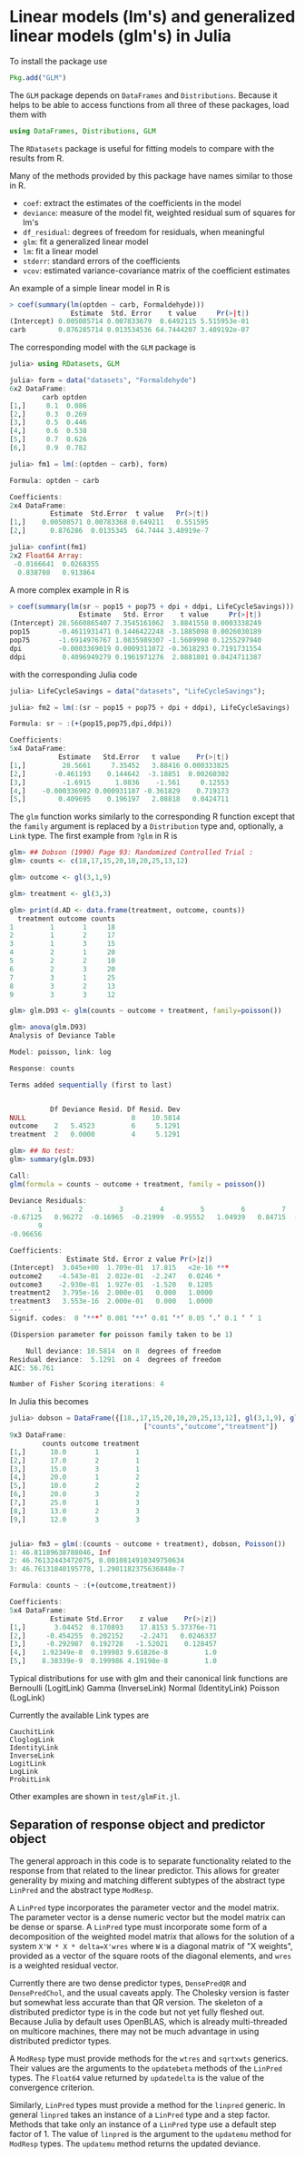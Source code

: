 # Linear models (lm's) and generalized linear models (glm's) in Julia

To install the package use
```julia
Pkg.add("GLM")
```

The `GLM` package depends on `DataFrames` and `Distributions`. Because
it helps to be able to access functions from all three of these
packages, load them with
```julia
using DataFrames, Distributions, GLM
```

The `RDatasets` package is useful for fitting models to compare with
the results from R.

Many of the methods provided by this package have names similar to those in R.
- `coef`: extract the estimates of the coefficients in the model
- `deviance`: measure of the model fit, weighted residual sum of squares for lm's
- `df_residual`: degrees of freedom for residuals, when meaningful
- `glm`: fit a generalized linear model
- `lm`: fit a linear model
- `stderr`: standard errors of the coefficients
- `vcov`: estimated variance-covariance matrix of the coefficient estimates


An example of a simple linear model in R is
```R
> coef(summary(lm(optden ~ carb, Formaldehyde)))
               Estimate  Std. Error    t value     Pr(>|t|)
(Intercept) 0.005085714 0.007833679  0.6492115 5.515953e-01
carb        0.876285714 0.013534536 64.7444207 3.409192e-07
```
The corresponding model with the `GLM` package is

```julia
julia> using RDatasets, GLM

julia> form = data("datasets", "Formaldehyde")
6x2 DataFrame:
        carb optden
[1,]     0.1  0.086
[2,]     0.3  0.269
[3,]     0.5  0.446
[4,]     0.6  0.538
[5,]     0.7  0.626
[6,]     0.9  0.782

julia> fm1 = lm(:(optden ~ carb), form)

Formula: optden ~ carb

Coefficients:
2x4 DataFrame:
          Estimate  Std.Error  t value   Pr(>|t|)
[1,]    0.00508571 0.00783368 0.649211   0.551595
[2,]      0.876286  0.0135345  64.7444 3.40919e-7

julia> confint(fm1)
2x2 Float64 Array:
 -0.0166641  0.0268355
  0.838708   0.913864 
```

A more complex example in R is
```R
> coef(summary(lm(sr ~ pop15 + pop75 + dpi + ddpi, LifeCycleSavings)))
                 Estimate   Std. Error    t value     Pr(>|t|)
(Intercept) 28.5660865407 7.3545161062  3.8841558 0.0003338249
pop15       -0.4611931471 0.1446422248 -3.1885098 0.0026030189
pop75       -1.6914976767 1.0835989307 -1.5609998 0.1255297940
dpi         -0.0003369019 0.0009311072 -0.3618293 0.7191731554
ddpi         0.4096949279 0.1961971276  2.0881801 0.0424711387
```
with the corresponding Julia code
```julia
julia> LifeCycleSavings = data("datasets", "LifeCycleSavings");

julia> fm2 = lm(:(sr ~ pop15 + pop75 + dpi + ddpi), LifeCycleSavings)

Formula: sr ~ :(+(pop15,pop75,dpi,ddpi))

Coefficients:
5x4 DataFrame:
            Estimate   Std.Error   t value    Pr(>|t|)
[1,]         28.5661     7.35452   3.88416 0.000333825
[2,]       -0.461193    0.144642  -3.18851  0.00260302
[3,]         -1.6915      1.0836    -1.561     0.12553
[4,]    -0.000336902 0.000931107 -0.361829    0.719173
[5,]        0.409695    0.196197   2.08818   0.0424711

```

The `glm` function works similarly to the corresponding R function
except that the `family` argument is replaced by a `Distribution` type
and, optionally, a `Link` type.  The first example from `?glm` in R is
```R
glm> ## Dobson (1990) Page 93: Randomized Controlled Trial :
glm> counts <- c(18,17,15,20,10,20,25,13,12)

glm> outcome <- gl(3,1,9)

glm> treatment <- gl(3,3)

glm> print(d.AD <- data.frame(treatment, outcome, counts))
  treatment outcome counts
1         1       1     18
2         1       2     17
3         1       3     15
4         2       1     20
5         2       2     10
6         2       3     20
7         3       1     25
8         3       2     13
9         3       3     12

glm> glm.D93 <- glm(counts ~ outcome + treatment, family=poisson())

glm> anova(glm.D93)
Analysis of Deviance Table

Model: poisson, link: log

Response: counts

Terms added sequentially (first to last)


          Df Deviance Resid. Df Resid. Dev
NULL                          8    10.5814
outcome    2   5.4523         6     5.1291
treatment  2   0.0000         4     5.1291

glm> ## No test: 
glm> summary(glm.D93)

Call:
glm(formula = counts ~ outcome + treatment, family = poisson())

Deviance Residuals: 
       1         2         3         4         5         6         7         8  
-0.67125   0.96272  -0.16965  -0.21999  -0.95552   1.04939   0.84715  -0.09167  
       9  
-0.96656  

Coefficients:
              Estimate Std. Error z value Pr(>|z|)    
(Intercept)  3.045e+00  1.709e-01  17.815   <2e-16 ***
outcome2    -4.543e-01  2.022e-01  -2.247   0.0246 *  
outcome3    -2.930e-01  1.927e-01  -1.520   0.1285    
treatment2   3.795e-16  2.000e-01   0.000   1.0000    
treatment3   3.553e-16  2.000e-01   0.000   1.0000    
---
Signif. codes:  0 ‘***’ 0.001 ‘**’ 0.01 ‘*’ 0.05 ‘.’ 0.1 ‘ ’ 1 

(Dispersion parameter for poisson family taken to be 1)

    Null deviance: 10.5814  on 8  degrees of freedom
Residual deviance:  5.1291  on 4  degrees of freedom
AIC: 56.761

Number of Fisher Scoring iterations: 4
```
In Julia this becomes
```julia
julia> dobson = DataFrame({[18.,17,15,20,10,20,25,13,12], gl(3,1,9), gl(3,3)},
                                 ["counts","outcome","treatment"])
9x3 DataFrame:
        counts outcome treatment
[1,]      18.0       1         1
[2,]      17.0       2         1
[3,]      15.0       3         1
[4,]      20.0       1         2
[5,]      10.0       2         2
[6,]      20.0       3         2
[7,]      25.0       1         3
[8,]      13.0       2         3
[9,]      12.0       3         3


julia> fm3 = glm(:(counts ~ outcome + treatment), dobson, Poisson())
1: 46.81189638788046, Inf
2: 46.76132443472075, 0.0010814910349750634
3: 46.76131840195778, 1.2901182375636848e-7

Formula: counts ~ :(+(outcome,treatment))

Coefficients:
5x4 DataFrame:
          Estimate Std.Error    z value    Pr(>|z|)
[1,]       3.04452  0.170893    17.8153 5.37376e-71
[2,]     -0.454255  0.202152    -2.2471   0.0246337
[3,]     -0.292987  0.192728   -1.52021    0.128457
[4,]    1.92349e-8  0.199983 9.61826e-8         1.0
[5,]    8.38339e-9  0.199986 4.19198e-8         1.0
```

Typical distributions for use with glm and their canonical link
functions are
    Bernoulli (LogitLink)
        Gamma (InverseLink)
       Normal (IdentityLink)
      Poisson (LogLink)

Currently the available Link types are

    CauchitLink
    CloglogLink
    IdentityLink
    InverseLink
    LogitLink
    LogLink
    ProbitLink

Other examples are shown in ```test/glmFit.jl```.

## Separation of response object and predictor object

The general approach in this code is to separate functionality related
to the response from that related to the linear predictor.  This
allows for greater generality by mixing and matching different
subtypes of the abstract type ```LinPred``` and the abstract type ```ModResp```.

A ```LinPred``` type incorporates the parameter vector and the model
matrix.  The parameter vector is a dense numeric vector but the model
matrix can be dense or sparse.  A ```LinPred``` type must incorporate
some form of a decomposition of the weighted model matrix that allows
for the solution of a system ```X'W * X * delta=X'wres``` where ```W``` is a
diagonal matrix of "X weights", provided as a vector of the square
roots of the diagonal elements, and ```wres``` is a weighted residual vector.

Currently there are two dense predictor types, ```DensePredQR``` and
```DensePredChol```, and the usual caveats apply.  The Cholesky
version is faster but somewhat less accurate than that QR version.
The skeleton of a distributed predictor type is in the code
but not yet fully fleshed out.  Because Julia by default uses
OpenBLAS, which is already multi-threaded on multicore machines, there
may not be much advantage in using distributed predictor types.

A ```ModResp``` type must provide methods for the ```wtres``` and
```sqrtxwts``` generics.  Their values are the arguments to the
```updatebeta``` methods of the ```LinPred``` types.  The
```Float64``` value returned by ```updatedelta``` is the value of the
convergence criterion.  

Similarly, ```LinPred``` types must provide a method for the
```linpred``` generic.  In general ```linpred``` takes an instance of
a ```LinPred``` type and a step factor.  Methods that take only an instance
of a ```LinPred``` type use a default step factor of 1.  The value of
```linpred``` is the argument to the ```updatemu``` method for
```ModResp``` types.  The ```updatemu``` method returns the updated
deviance.
